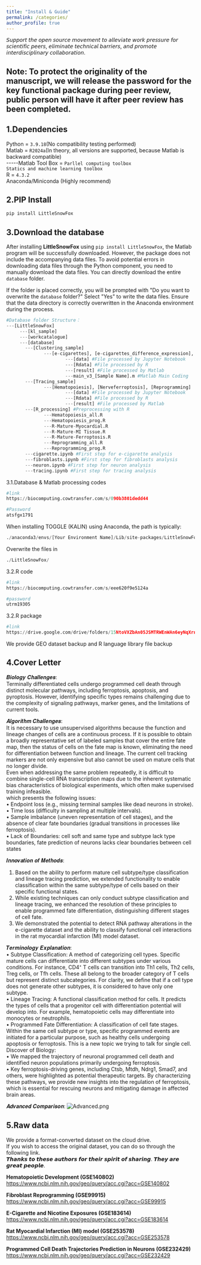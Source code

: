 ```yaml
---
title: "Install & Guide"
permalink: /categories/
author_profile: true
---
```

  
𝘚𝘶𝘱𝘱𝘰𝘳𝘵 𝘵𝘩𝘦 𝘰𝘱𝘦𝘯 𝘴𝘰𝘶𝘳𝘤𝘦 𝘮𝘰𝘷𝘦𝘮𝘦𝘯𝘵 𝘵𝘰 𝘢𝘭𝘭𝘦𝘷𝘪𝘢𝘵𝘦 𝘸𝘰𝘳𝘬 𝘱𝘳𝘦𝘴𝘴𝘶𝘳𝘦 𝘧𝘰𝘳 𝘴𝘤𝘪𝘦𝘯𝘵𝘪𝘧𝘪𝘤 𝘱𝘦𝘦𝘳𝘴, 𝘦𝘭𝘪𝘮𝘪𝘯𝘢𝘵𝘦 𝘵𝘦𝘤𝘩𝘯𝘪𝘤𝘢𝘭 𝘣𝘢𝘳𝘳𝘪𝘦𝘳𝘴, 𝘢𝘯𝘥 𝘱𝘳𝘰𝘮𝘰𝘵𝘦 𝘪𝘯𝘵𝘦𝘳𝘥𝘪𝘴𝘤𝘪𝘱𝘭𝘪𝘯𝘢𝘳𝘺 𝘤𝘰𝘭𝘭𝘢𝘣𝘰𝘳𝘢𝘵𝘪𝘰𝘯.  


Note: To protect the originality of the manuscript, we will release the password for the key functional package during peer review, public person will have it after peer review has been completed.
---
  

1.Dependencies
---
Python = `3.9.18`(No compatibility testing performed)  
Matlab = `R2024a`(In theory, all versions are supported, because Matlab is backward compatible)   
    -----Matlab Tool Box = `Parllel computing toolbox`   
                           `Statics and machine learning toolbox`       
R = `4.3.2`     
Anaconda/Miniconda (Highly recommend)     
  
  
2.PIP Install
---
```python
pip install LittleSnowFox
```  


3.Download the database
---


After installing **LittleSnowFox** using `pip install LittleSnowFox`, the Matlab program will be successfully downloaded. However, the package does not include the accompanying data files. To avoid potential errors in downloading data files through the Python component, you need to manually download the data files. You can directly download the entire `database` folder.

If the folder is placed correctly, you will be prompted with "Do you want to overwrite the `database` folder?" Select "Yes" to write the data files. Ensure that the data directory is correctly overwritten in the Anaconda environment during the process.

```python
#Database folder Structure：
---[LittleSnowFox]
     ---[kl_sample]
     ---[workcatalogue]
     ---[database]
       ---[Clustering_sample]
              ---[e-cigarettes], [e-cigarettes_difference_expression], [fibroblasts]
                      ---[data] #File processed by Jupyter Notebook
                      ---[Rdata] #File processed by R
                      ---[result] #File processed by Matlab
                      ---main_v3_[Sample Name].m #Matlab Main Coding
       ---[Tracing_sample] 
              ---[Hematopoiesis], [Nerveferroptosis], [Reprogramming]
                      ---[data] #File processed by Jupyter Notebook
                      ---[Rdata] #File processed by R
                      ---[result] #File processed by Matlab
       ---[R_processing] #Preprocessing with R
              ---Hematopoiesis_all.R
              ---Hematopoiesis_prog.R
              ---R-Mature-Myocardial.R
              ---R-Mature-MI Tissue.R
              ---R-Mature-Ferroptosis.R
              ---Reprogramming_all.R
              ---Reprogramming_prog.R
       ---cigarette.ipynb #First step for e-cigarette analysis
       ---fibroblasts.ipynb #First step for fibroblasts analysis
       ---neuron.ipynb #First step for neuron analysis
       ---tracing.ipynb #First step for tracing analysis
```   


3.1.Database & Matlab processing codes

```python
#link
https://biocomputing.cowtransfer.com/s/090b3801dedd44

#Password  
atsfgx1791
```

When installing TOGGLE (KALIN) using Anaconda, the path is typically:  

```python
./anaconda3/envs/[Your Environment Name]/Lib/site-packages/LittleSnowFox
```

Overwrite the files in 

```python
./LittleSnowFox/
```


3.2.R code

```python
#link
https://biocomputing.cowtransfer.com/s/eee620f9e5124a

#password
utrm19305
```

3.2.R package

```python
#link
https://drive.google.com/drive/folders/15NtoVXZbAn05JSMTRWEnWAn6eyNqXrng?usp=drive_link
```

We provide GEO dataset backup and R language library file backup


4.Cover Letter
---  
𝑩𝒊𝒐𝒍𝒐𝒈𝒚 𝑪𝒉𝒂𝒍𝒍𝒆𝒏𝒈𝒆𝒔:    
Terminally differentiated cells undergo programmed cell death through distinct molecular pathways, including ferroptosis, apoptosis, and pyroptosis. However, identifying specific types remains challenging due to the complexity of signaling pathways, marker genes, and the limitations of current tools.   

𝑨𝒍𝒈𝒐𝒓𝒊𝒕𝒉𝒎 𝑪𝒉𝒂𝒍𝒍𝒆𝒏𝒈𝒆𝒔:  
It is necessary to use unsupervised algorithms because the function and lineage changes of cells are a continuous process. If it is possible to obtain a broadly representative set of labeled samples that cover the entire fate map, then the status of cells on the fate map is known, eliminating the need for differentiation between function and lineage. The current cell tracking markers are not only expensive but also cannot be used on mature cells that no longer divide.   
Even when addressing the same problem repeatedly, it is difficult to combine single-cell RNA transcription maps due to the inherent systematic bias characteristics of biological experiments, which often make supervised training infeasible.   
which presents the following issues:   
•	Endpoint loss (e.g., missing terminal samples like dead neurons in stroke).  
•	Time loss (difficulty in sampling at multiple intervals).  
•	Sample imbalance (uneven representation of cell stages), and the absence of clear fate boundaries (gradual transitions in processes like ferroptosis).   
•	Lack of Boundaries: cell soft and same type and subtype lack type boundaries, fate prediction of neurons lacks clear boundaries between cell states  

𝑰𝒏𝒏𝒐𝒗𝒂𝒕𝒊𝒐𝒏 𝒐𝒇 𝑴𝒆𝒕𝒉𝒐𝒅𝒔:
1.	Based on the ability to perform mature cell subtype/type classification and lineage tracing prediction, we extended functionality to enable classification within the same subtype/type of cells based on their specific functional states.  
2.	While existing techniques can only conduct subtype classification and lineage tracing, we enhanced the resolution of these principles to enable programmed fate differentiation, distinguishing different stages of cell fate.  
3.	We demonstrated the potential to detect RNA pathway alterations in the e-cigarette dataset and the ability to classify functional cell interactions in the rat myocardial infarction (MI) model dataset.  

𝑻𝒆𝒓𝒎𝒊𝒏𝒐𝒍𝒐𝒈𝒚 𝑬𝒙𝒑𝒍𝒂𝒏𝒂𝒕𝒊𝒐𝒏:  
•	Subtype Classification: A method of categorizing cell types. Specific mature cells can differentiate into different subtypes under various conditions. For instance, CD4⁺ T cells can transition into Th1 cells, Th2 cells, Treg cells, or Tfh cells. These all belong to the broader category of T cells but represent distinct subcategories. For clarity, we define that if a cell type does not generate other subtypes, it is considered to have only one subtype.  
•	Lineage Tracing: A functional classification method for cells. It predicts the types of cells that a progenitor cell with differentiation potential will develop into. For example, hematopoietic cells may differentiate into monocytes or neutrophils.  
•	Programmed Fate Differentiation: A classification of cell fate stages. Within the same cell subtype or type, specific programmed events are initiated for a particular purpose, such as healthy cells undergoing apoptosis or ferroptosis. This is a new topic we trying to talk for single cell.
Discover of Biology:  
•	We mapped the trajectory of neuronal programmed cell death and identified neuron populations primarily undergoing ferroptosis.  
•	Key ferroptosis-driving genes, including Ctsb, Mtdh, Ndrg1, Smad7, and others, were highlighted as potential therapeutic targets. By characterizing these pathways, we provide new insights into the regulation of ferroptosis, which is essential for rescuing neurons and mitigating damage in affected brain areas.  

𝑨𝒅𝒗𝒂𝒏𝒄𝒆𝒅 𝑪𝒐𝒎𝒑𝒂𝒓𝒊𝒔𝒐𝒏: 
<img src="https://raw.githubusercontent.com/FullBlackWolf/ATPX4869/refs/heads/master/assets/images/Advanced.png" 
     alt="Advanced.png" 
     title="Advanced.png">



  
5.Raw data
---
We provide a format-converted dataset on the cloud drive.  
If you wish to access the original dataset, you can do so through the following link.  
𝙏𝙝𝙖𝙣𝙠𝙨 𝙩𝙤 𝙩𝙝𝙚𝙨𝙚 𝙖𝙪𝙩𝙝𝙤𝙧𝙨 𝙛𝙤𝙧 𝙩𝙝𝙚𝙞𝙧 𝙨𝙥𝙞𝙧𝙞𝙩 𝙤𝙛 𝙨𝙝𝙖𝙧𝙞𝙣𝙜. 𝙏𝙝𝙚𝙮 𝙖𝙧𝙚 𝙜𝙧𝙚𝙖𝙩 𝙥𝙚𝙤𝙥𝙡𝙚.    
  
**Hematopoietic Development (GSE140802)**  
https://www.ncbi.nlm.nih.gov/geo/query/acc.cgi?acc=GSE140802  

  
**Fibroblast Reprogramming (GSE99915)**    
https://www.ncbi.nlm.nih.gov/geo/query/acc.cgi?acc=GSE99915  

    
**E-Cigarette and Nicotine Exposures (GSE183614)**   
https://www.ncbi.nlm.nih.gov/geo/query/acc.cgi?acc=GSE183614  
  
    
**Rat Myocardial Infarction (MI) model (GSE253578)**  
https://www.ncbi.nlm.nih.gov/geo/query/acc.cgi?acc=GSE253578  

**Programmed Cell Death Trajectories Prediction in Neurons (GSE232429)**   
https://www.ncbi.nlm.nih.gov/geo/query/acc.cgi?acc=GSE232429  
  


